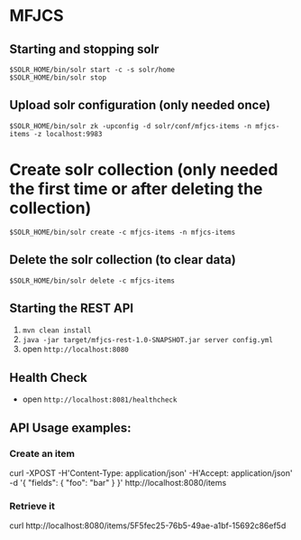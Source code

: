 # MFJCS

## Starting and stopping solr

    $SOLR_HOME/bin/solr start -c -s solr/home
    $SOLR_HOME/bin/solr stop

## Upload solr configuration (only needed once)

    $SOLR_HOME/bin/solr zk -upconfig -d solr/conf/mfjcs-items -n mfjcs-items -z localhost:9983

# Create solr collection (only needed the first time or after deleting the collection)

    $SOLR_HOME/bin/solr create -c mfjcs-items -n mfjcs-items

## Delete the solr collection (to clear data)

    $SOLR_HOME/bin/solr delete -c mfjcs-items

## Starting the REST API

1. `mvn clean install`
1. `java -jar target/mfjcs-rest-1.0-SNAPSHOT.jar server config.yml`
1. open `http://localhost:8080`

## Health Check

- open `http://localhost:8081/healthcheck`

## API Usage examples:

### Create an item

curl -XPOST -H'Content-Type: application/json' -H'Accept: application/json' -d '{ "fields": { "foo": "bar" } }' http://localhost:8080/items

### Retrieve it

curl http://localhost:8080/items/5F5fec25-76b5-49ae-a1bf-15692c86ef5d
